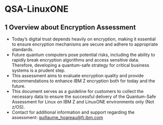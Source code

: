 # QSA-LinuxONE

## 1	Overview about Encryption Assessment
* Today’s digital trust depends heavily on encryption, making it essential to ensure encryption mechanisms are secure and adhere to appropriate standards.  
* Future quantum computers pose potential risks, including the ability to rapidly break encryption algorithms and access sensitive data. Therefore, developing a quantum-safe strategy for critical business systems is a prudent step. 
* This assessment aims to evaluate encryption quality and provide recommendations to enhance IBM Z encryption both for today and the future.  
* This document serves as a guideline for customers to collect the necessary data to ensure the successful delivery of the Quantum-Safe Assessment for Linux on IBM Z and LinuxONE environments only (Not z/OS).  
* Contact for additional information and support regarding the assessment: guillaume_hoareau@fr.ibm.com
